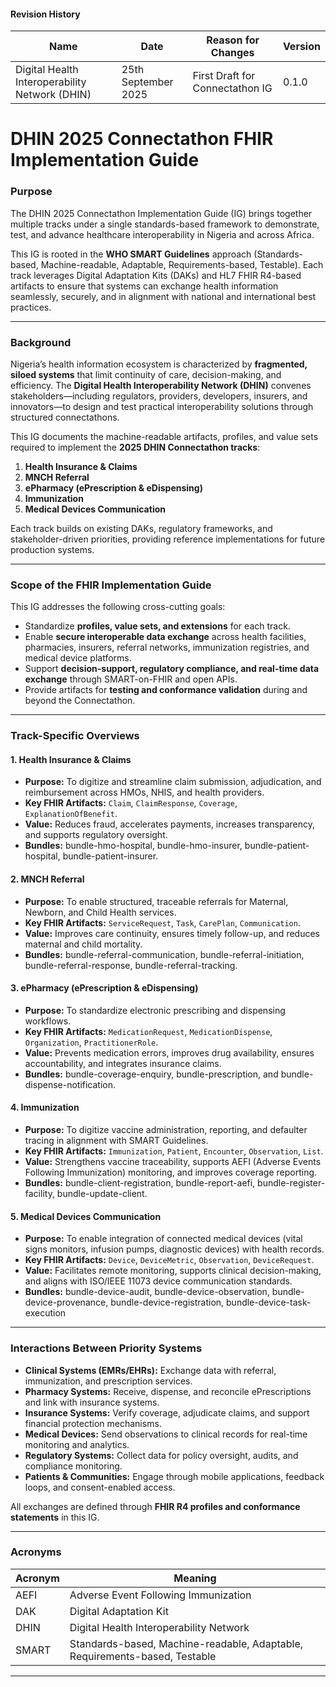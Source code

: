 

#### Revision History

<table class="table table-hover table-bordered table-striped">
    <thead>
        <tr>
            <th>Name</th>
            <th>Date</th>
            <th>Reason for Changes</th>
            <th>Version</th>
        </tr>
    </thead>
    <tbody>
        <tr>
            <td>Digital Health Interoperability Network (DHIN)</td>
            <td>25th September 2025</td>
            <td>First Draft for Connectathon IG</td>
            <td>0.1.0</td>
        </tr>
    </tbody>
</table>


# DHIN 2025 Connectathon FHIR Implementation Guide

### Purpose

The DHIN 2025 Connectathon Implementation Guide (IG) brings together multiple tracks under a single standards-based framework to demonstrate, test, and advance healthcare interoperability in Nigeria and across Africa.  

This IG is rooted in the **WHO SMART Guidelines** approach (Standards-based, Machine-readable, Adaptable, Requirements-based, Testable). Each track leverages Digital Adaptation Kits (DAKs) and HL7 FHIR R4-based artifacts to ensure that systems can exchange health information seamlessly, securely, and in alignment with national and international best practices.

---

### Background

Nigeria’s health information ecosystem is characterized by **fragmented, siloed systems** that limit continuity of care, decision-making, and efficiency. The **Digital Health Interoperability Network (DHIN)** convenes stakeholders—including regulators, providers, developers, insurers, and innovators—to design and test practical interoperability solutions through structured connectathons.  

This IG documents the machine-readable artifacts, profiles, and value sets required to implement the **2025 DHIN Connectathon tracks**:  

1. **Health Insurance & Claims**  
2. **MNCH Referral**  
3. **ePharmacy (ePrescription & eDispensing)**  
4. **Immunization**  
5. **Medical Devices Communication**  

Each track builds on existing DAKs, regulatory frameworks, and stakeholder-driven priorities, providing reference implementations for future production systems.

---

### Scope of the FHIR Implementation Guide

This IG addresses the following cross-cutting goals:  

- Standardize **profiles, value sets, and extensions** for each track.  
- Enable **secure interoperable data exchange** across health facilities, pharmacies, insurers, referral networks, immunization registries, and medical device platforms.  
- Support **decision-support, regulatory compliance, and real-time data exchange** through SMART-on-FHIR and open APIs.  
- Provide artifacts for **testing and conformance validation** during and beyond the Connectathon.  

---

### Track-Specific Overviews

#### 1. Health Insurance & Claims  
- **Purpose:** To digitize and streamline claim submission, adjudication, and reimbursement across HMOs, NHIS, and health providers.  
- **Key FHIR Artifacts:** `Claim`, `ClaimResponse`, `Coverage`, `ExplanationOfBenefit`.  
- **Value:** Reduces fraud, accelerates payments, increases transparency, and supports regulatory oversight. 
- **Bundles:** bundle-hmo-hospital, bundle-hmo-insurer, bundle-patient-hospital, bundle-patient-insurer.

#### 2. MNCH Referral  
- **Purpose:** To enable structured, traceable referrals for Maternal, Newborn, and Child Health services.  
- **Key FHIR Artifacts:** `ServiceRequest`, `Task`, `CarePlan`, `Communication`.  
- **Value:** Improves care continuity, ensures timely follow-up, and reduces maternal and child mortality.
- **Bundles:** bundle-referral-communication, bundle-referral-initiation, bundle-referral-response, bundle-referral-tracking.  

#### 3. ePharmacy (ePrescription & eDispensing)  
- **Purpose:** To standardize electronic prescribing and dispensing workflows.  
- **Key FHIR Artifacts:** `MedicationRequest`, `MedicationDispense`, `Organization`, `PractitionerRole`.  
- **Value:** Prevents medication errors, improves drug availability, ensures accountability, and integrates insurance claims.  
- **Bundles:** bundle-coverage-enquiry, bundle-prescription, and bundle-dispense-notification.

#### 4. Immunization  
- **Purpose:** To digitize vaccine administration, reporting, and defaulter tracing in alignment with SMART Guidelines.  
- **Key FHIR Artifacts:** `Immunization`, `Patient`, `Encounter`, `Observation`, `List`.  
- **Value:** Strengthens vaccine traceability, supports AEFI (Adverse Events Following Immunization) monitoring, and improves coverage reporting. 
- **Bundles:** bundle-client-registration, bundle-report-aefi, bundle-register-facility, bundle-update-client.

#### 5. Medical Devices Communication  
- **Purpose:** To enable integration of connected medical devices (vital signs monitors, infusion pumps, diagnostic devices) with health records.  
- **Key FHIR Artifacts:** `Device`, `DeviceMetric`, `Observation`, `DeviceRequest`.  
- **Value:** Facilitates remote monitoring, supports clinical decision-making, and aligns with ISO/IEEE 11073 device communication standards.  
- **Bundles:** bundle-device-audit, bundle-device-observation, bundle-device-provenance, bundle-device-registration, bundle-device-task-execution

---

### Interactions Between Priority Systems

- **Clinical Systems (EMRs/EHRs):** Exchange data with referral, immunization, and prescription services.  
- **Pharmacy Systems:** Receive, dispense, and reconcile ePrescriptions and link with insurance systems.  
- **Insurance Systems:** Verify coverage, adjudicate claims, and support financial protection mechanisms.  
- **Medical Devices:** Send observations to clinical records for real-time monitoring and analytics.  
- **Regulatory Systems:** Collect data for policy oversight, audits, and compliance monitoring.  
- **Patients & Communities:** Engage through mobile applications, feedback loops, and consent-enabled access.  

All exchanges are defined through **FHIR R4 profiles and conformance statements** in this IG.

---

### Acronyms

| Acronym | Meaning |
|--------|---------|
| AEFI | Adverse Event Following Immunization |
| DAK | Digital Adaptation Kit |
| DHIN | Digital Health Interoperability Network |
| SMART | Standards-based, Machine-readable, Adaptable, Requirements-based, Testable |

---
